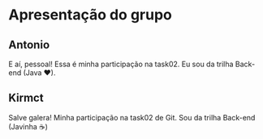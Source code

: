 # Apresentação do grupo

## Antonio

E aí, pessoal! Essa é minha participação na task02. Eu sou da trilha Back-end (Java ♥).

## Kirmct

Salve galera! Minha participação na task02 de Git. Sou da trilha Back-end (Javinha ☕)